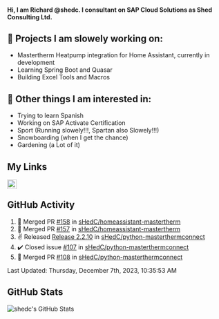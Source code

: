 #### Hi, I am Richard @shedc. I consultant on SAP Cloud Solutions as Shed Consulting Ltd.

## 👋 Projects I am slowely working on:
- Mastertherm Heatpump integration for Home Assistant, currently in development
- Learning Spring Boot and Quasar
- Building Excel Tools and Macros

## 👀 Other things I am interested in:
- Trying to learn Spanish
- Working on SAP Activate Certification
- Sport (Running slowely!!!, Spartan also Slowely!!!)
- Snowboarding (when I get the chance)
- Gardening (a Lot of it)

## My Links
[<img align="left" alt="shedc | LinkedIn" width="22px" src="https://cdn.jsdelivr.net/npm/simple-icons@v3/icons/linkedin.svg" />][linkedin]

<br/>

## GitHub Activity
<!--RECENT_ACTIVITY:start-->
1. 🎉 Merged PR [#158](https://github.com/sHedC/homeassistant-mastertherm/pull/158) in [sHedC/homeassistant-mastertherm](https://github.com/sHedC/homeassistant-mastertherm)
2. 🎉 Merged PR [#157](https://github.com/sHedC/homeassistant-mastertherm/pull/157) in [sHedC/homeassistant-mastertherm](https://github.com/sHedC/homeassistant-mastertherm)
3. ✌️ Released [Release 2.2.10](https://github.com/sHedC/python-masterthermconnect/releases/tag/2.2.10) in [sHedC/python-masterthermconnect](https://github.com/sHedC/python-masterthermconnect)
4. ✔️ Closed issue [#107](https://github.com/sHedC/python-masterthermconnect/issues/107) in [sHedC/python-masterthermconnect](https://github.com/sHedC/python-masterthermconnect)
5. 🎉 Merged PR [#108](https://github.com/sHedC/python-masterthermconnect/pull/108) in [sHedC/python-masterthermconnect](https://github.com/sHedC/python-masterthermconnect)
<!--RECENT_ACTIVITY:end-->
<!--RECENT_ACTIVITY:last_update-->
Last Updated: Thursday, December 7th, 2023, 10:35:53 AM
<!--RECENT_ACTIVITY:last_update_end-->

## GitHub Stats
<img align="left" alt="shedc's GitHub Stats" src="https://github-readme-stats.vercel.app/api?username=shedc&show_icons=true&hide_title=true" />

[linkedin]: https://www.linkedin.com/in/richard-holmes-3314251/
